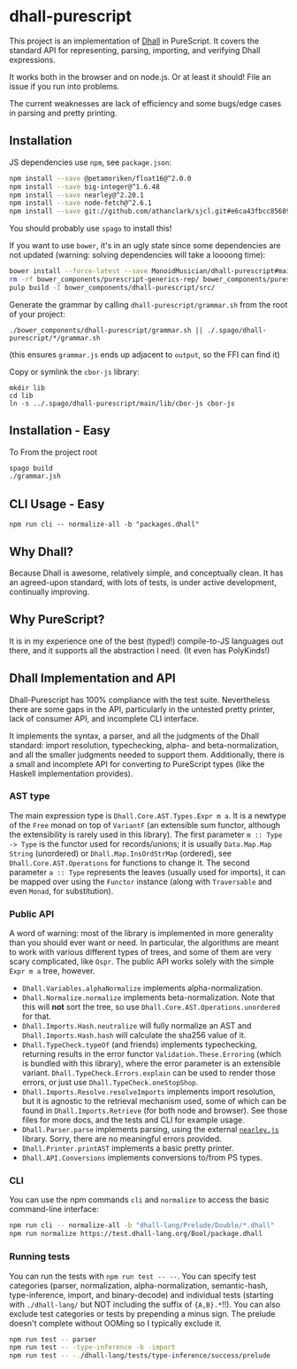 # dhall-purescript
This project is an implementation of [Dhall](https://github.com/dhall-lang/dhall-lang) in PureScript. It covers the standard API for representing, parsing, importing, and verifying Dhall expressions.

It works both in the browser and on node.js. Or at least it should! File an issue if you run into problems.

The current weaknesses are lack of efficiency and some bugs/edge cases in parsing and pretty printing.

## Installation
JS dependencies use `npm`, see `package.json`:
```sh
npm install --save @petamoriken/float16@^2.0.0
npm install --save big-integer@^1.6.48
npm install --save nearley@^2.20.1
npm install --save node-fetch@^2.6.1
npm install --save git://github.com/athanclark/sjcl.git#e6ca43fbcc85689f9e6b212cc88b85a53295a459
```

You should probably use `spago` to install this!

If you want to use `bower`, it's in an ugly state since some dependencies are not updated (warning: solving dependencies will take a loooong time):
```sh
bower install --force-latest --save MonoidMusician/dhall-purescript#main
rm -rf bower_components/purescript-generics-rep/ bower_components/purescript-proxy/
pulp build -I bower_components/dhall-purescript/src/
```

Generate the grammar by calling `dhall-purescript/grammar.sh` from the root of your project:
```
./bower_components/dhall-purescript/grammar.sh || ./.spago/dhall-purescript/*/grammar.sh
```
(this ensures `grammar.js` ends up adjacent to `output`, so the FFI can find it)

Copy or symlink the `cbor-js` library:

```
mkdir lib
cd lib 
ln -s ../.spago/dhall-purescript/main/lib/cbor-js cbor-js
```

## Installation - Easy

To From the project root 
```sh
spago build
./grammar.jsh
```

## CLI Usage - Easy

```
npm run cli -- normalize-all -b "packages.dhall"
```

## Why Dhall?
Because Dhall is awesome, relatively simple, and conceptually clean. It has an agreed-upon standard, with lots of tests, is under active development, continually improving.

## Why PureScript?
It is in my experience one of the best (typed!) compile-to-JS languages out there, and it supports all the abstraction I need. (It even has PolyKinds!)

## Dhall Implementation and API
Dhall-Purescript has 100% compliance with the test suite. Nevertheless there are some gaps in the API, particularly in the untested pretty printer, lack of consumer API, and incomplete CLI interface.

It implements the syntax, a parser, and all the judgments of the Dhall standard: import resolution, typechecking, alpha- and beta-normalization, and all the smaller judgments needed to support them. Additionally, there is a small and incomplete API for converting to PureScript types (like the Haskell implementation provides).

### AST type

The main expression type is `Dhall.Core.AST.Types.Expr m a`. It is a newtype of the `Free` monad on top of `VariantF` (an extensible sum functor, although the extensibility is rarely used in this library). The first parameter `m :: Type -> Type` is the functor used for records/unions; it is usually `Data.Map.Map String` (unordered) or `Dhall.Map.InsOrdStrMap` (ordered), see `Dhall.Core.AST.Operations` for functions to change it. The second parameter `a :: Type` represents the leaves (usually used for imports), it can be mapped over using the `Functor` instance (along with `Traversable` and even `Monad`, for substitution).

### Public API

A word of warning: most of the library is implemented in more generality than you should ever want or need. In particular, the algorithms are meant to work with various different types of trees, and some of them are very scary complicated, like `Ospr`. The public API works solely with the simple `Expr m a` tree, however.

- `Dhall.Variables.alphaNormalize` implements alpha-normalization.
- `Dhall.Normalize.normalize` implements beta-normalization. Note that this will **not** sort the tree, so use `Dhall.Core.AST.Operations.unordered` for that.
- `Dhall.Imports.Hash.neutralize` will fully normalize an AST and `Dhall.Imports.Hash.hash` will calculate the sha256 value of it.
- `Dhall.TypeCheck.typeOf` (and friends) implements typechecking, returning results in the error functor `Validation.These.Erroring` (which is bundled with this library), where the error parameter is an extensible variant. `Dhall.TypeCheck.Errors.explain` can be used to render those errors, or just use `Dhall.TypeCheck.oneStopShop`.
- `Dhall.Imports.Resolve.resolveImports` implements import resolution, but it is agnostic to the retrieval mechanism used, some of which can be found in `Dhall.Imports.Retrieve` (for both node and browser). See those files for more docs, and the tests and CLI for example usage.
- `Dhall.Parser.parse` implements parsing, using the external [`nearley.js`](https://nearley.js.org/) library. Sorry, there are no meaningful errors provided.
- `Dhall.Printer.printAST` implements a basic pretty printer.
- `Dhall.API.Conversions` implements conversions to/from PS types.

### CLI
You can use the npm commands `cli` and `normalize` to access the basic command-line interface:
```sh
npm run cli -- normalize-all -b "dhall-lang/Prelude/Double/*.dhall"
npm run normalize https://test.dhall-lang.org/Bool/package.dhall
```

### Running tests
You can run the tests with `npm run test -- --`. You can specify test categories (parser, normalization, alpha-normalization, semantic-hash, type-inference, import, and binary-decode) and individual tests (starting with `./dhall-lang/` but NOT including the suffix of `{A,B}.*`!!). You can also exclude test categories or tests by prepending a minus sign. The prelude doesn't complete without OOMing so I typically exclude it.
```sh
npm run test -- parser
npm run test -- -type-inference -b -import
npm run test -- -./dhall-lang/tests/type-inference/success/prelude
```
